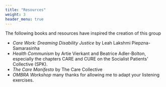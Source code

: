 ```yaml
---
title: "Resources"
weight: 3
header_menu: true
---
```


The following books and resources have inspired the creation of this group

* *Care Work: Dreaming Disability Justice* by Leah Lakshmi Piepzna-Samarasinha
* *Health Communism* by Artie Vierkant and Beatrice Adler-Bolton, especially the chapters CARE and CURE on the Socialist Patients' Collective (SPK).
* *The Care Manifesto* by The Care Collective
* *OMBRA Workshop* many thanks for allowing me to adapt your listening exercises. 

